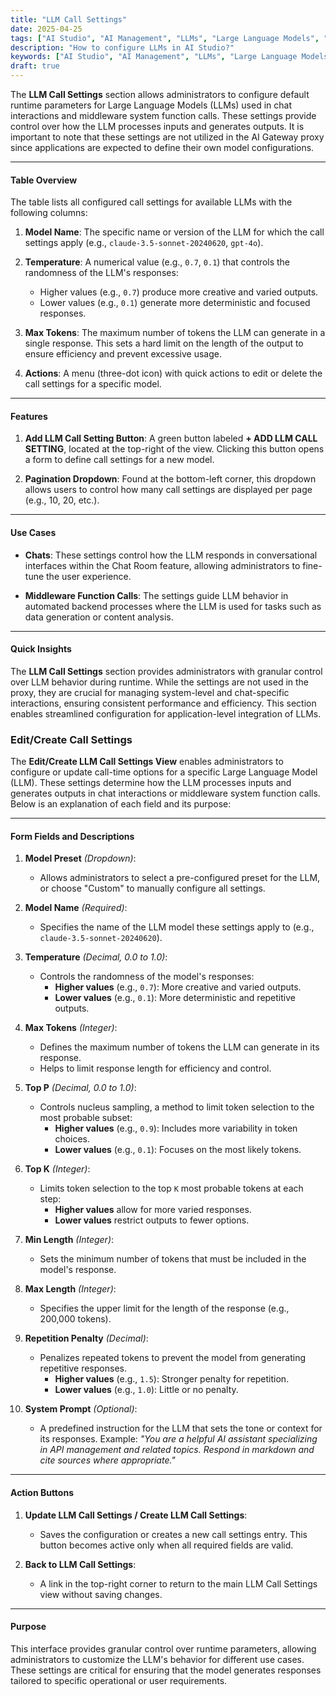 ```yaml
---
title: "LLM Call Settings"
date: 2025-04-25
tags: ["AI Studio", "AI Management", "LLMs", "Large Language Models", "LLM Call Settings"]
description: "How to configure LLMs in AI Studio?"
keywords: ["AI Studio", "AI Management", "LLMs", "Large Language Models", "LLM Call Settings"]
draft: true
---
```


The **LLM Call Settings** section allows administrators to configure default runtime parameters for Large Language Models (LLMs) used in chat interactions and middleware system function calls. These settings provide control over how the LLM processes inputs and generates outputs. It is important to note that these settings are not utilized in the AI Gateway proxy since applications are expected to define their own model configurations.

---

#### **Table Overview**
The table lists all configured call settings for available LLMs with the following columns:

1. **Model Name**:
   The specific name or version of the LLM for which the call settings apply (e.g., `claude-3.5-sonnet-20240620`, `gpt-4o`).

2. **Temperature**:
   A numerical value (e.g., `0.7`, `0.1`) that controls the randomness of the LLM's responses:
   - Higher values (e.g., `0.7`) produce more creative and varied outputs.
   - Lower values (e.g., `0.1`) generate more deterministic and focused responses.

3. **Max Tokens**:
   The maximum number of tokens the LLM can generate in a single response. This sets a hard limit on the length of the output to ensure efficiency and prevent excessive usage.

4. **Actions**:
   A menu (three-dot icon) with quick actions to edit or delete the call settings for a specific model.

---

#### **Features**
1. **Add LLM Call Setting Button**:
   A green button labeled **+ ADD LLM CALL SETTING**, located at the top-right of the view. Clicking this button opens a form to define call settings for a new model.

2. **Pagination Dropdown**:
   Found at the bottom-left corner, this dropdown allows users to control how many call settings are displayed per page (e.g., 10, 20, etc.).

---

#### **Use Cases**
- **Chats**:
   These settings control how the LLM responds in conversational interfaces within the Chat Room feature, allowing administrators to fine-tune the user experience.

- **Middleware Function Calls**:
   The settings guide LLM behavior in automated backend processes where the LLM is used for tasks such as data generation or content analysis.

---

#### **Quick Insights**
The **LLM Call Settings** section provides administrators with granular control over LLM behavior during runtime. While the settings are not used in the proxy, they are crucial for managing system-level and chat-specific interactions, ensuring consistent performance and efficiency. This section enables streamlined configuration for application-level integration of LLMs.

### Edit/Create Call Settings

The **Edit/Create LLM Call Settings View** enables administrators to configure or update call-time options for a specific Large Language Model (LLM). These settings determine how the LLM processes inputs and generates outputs in chat interactions or middleware system function calls. Below is an explanation of each field and its purpose:

---

#### **Form Fields and Descriptions**

1. **Model Preset** *(Dropdown)*:
   - Allows administrators to select a pre-configured preset for the LLM, or choose "Custom" to manually configure all settings.

2. **Model Name** *(Required)*:
   - Specifies the name of the LLM model these settings apply to (e.g., `claude-3.5-sonnet-20240620`).

3. **Temperature** *(Decimal, 0.0 to 1.0)*:
   - Controls the randomness of the model's responses:
     - **Higher values** (e.g., `0.7`): More creative and varied outputs.
     - **Lower values** (e.g., `0.1`): More deterministic and repetitive outputs.

4. **Max Tokens** *(Integer)*:
   - Defines the maximum number of tokens the LLM can generate in its response.
   - Helps to limit response length for efficiency and control.

5. **Top P** *(Decimal, 0.0 to 1.0)*:
   - Controls nucleus sampling, a method to limit token selection to the most probable subset:
     - **Higher values** (e.g., `0.9`): Includes more variability in token choices.
     - **Lower values** (e.g., `0.1`): Focuses on the most likely tokens.

6. **Top K** *(Integer)*:
   - Limits token selection to the top `K` most probable tokens at each step:
     - **Higher values** allow for more varied responses.
     - **Lower values** restrict outputs to fewer options.

7. **Min Length** *(Integer)*:
   - Sets the minimum number of tokens that must be included in the model's response.

8. **Max Length** *(Integer)*:
   - Specifies the upper limit for the length of the response (e.g., 200,000 tokens).

9. **Repetition Penalty** *(Decimal)*:
   - Penalizes repeated tokens to prevent the model from generating repetitive responses.
     - **Higher values** (e.g., `1.5`): Stronger penalty for repetition.
     - **Lower values** (e.g., `1.0`): Little or no penalty.

10. **System Prompt** *(Optional)*:
    - A predefined instruction for the LLM that sets the tone or context for its responses.
      Example:
      *"You are a helpful AI assistant specializing in API management and related topics. Respond in markdown and cite sources where appropriate."*

---

#### **Action Buttons**
1. **Update LLM Call Settings / Create LLM Call Settings**:
   - Saves the configuration or creates a new call settings entry. This button becomes active only when all required fields are valid.

2. **Back to LLM Call Settings**:
   - A link in the top-right corner to return to the main LLM Call Settings view without saving changes.

---

#### **Purpose**
This interface provides granular control over runtime parameters, allowing administrators to customize the LLM's behavior for different use cases. These settings are critical for ensuring that the model generates responses tailored to specific operational or user requirements.

